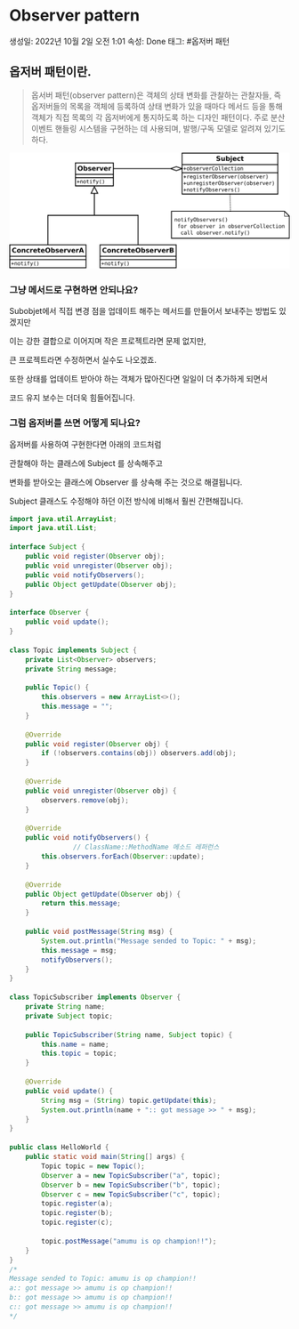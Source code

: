 # Observer pattern

생성일: 2022년 10월 2일 오전 1:01
속성: Done
태그: #옵저버 패턴

## 옵저버 패턴이란.

> 옵서버 패턴(observer pattern)은 객체의 상태 변화를 관찰하는 관찰자들, 
즉 옵저버들의 목록을 객체에 등록하여 상태 변화가 있을 때마다 메서드 등을 통해 
객체가 직접 목록의 각 옵저버에게 통지하도록 하는 디자인 패턴이다. 
주로 분산 이벤트 핸들링 시스템을 구현하는 데 사용되며, 
발행/구독 모델로 알려져 있기도 하다.
> 

![Untitled](./img/Observer_pattern.png)

### 그냥 메서드로 구현하면 안되나요?

Subobjet에서 직접 변경 점을 업데이트 해주는 메서드를 만들어서 보내주는 방법도 있겠지만 

이는 강한 결합으로 이어지며 작은 프로젝트라면 문제 없지만,

큰 프로젝트라면 수정하면서 실수도 나오겠죠.

또한 상태를 업데이트 받아야 하는 객체가 많아진다면 일일이 더 추가하게 되면서 

코드 유지 보수는 더더욱 힘들어집니다.

### 그럼 옵저버를 쓰면 어떻게 되나요?

옵저버를 사용하여 구현한다면 아래의 코드처럼 

관찰해야 하는 클래스에 Subject 를 상속해주고

변화를 받아오는 클래스에 Observer 를 상속해 주는 것으로 해결됩니다.

Subject 클래스도 수정해야 하던 이전 방식에 비해서 훨씬 간편해집니다.

```java
import java.util.ArrayList;
import java.util.List;

interface Subject {
    public void register(Observer obj);
    public void unregister(Observer obj);
    public void notifyObservers();
    public Object getUpdate(Observer obj);
}

interface Observer {
    public void update(); 
}

class Topic implements Subject {
    private List<Observer> observers;
    private String message; 

    public Topic() {
        this.observers = new ArrayList<>();
        this.message = "";
    }

    @Override
    public void register(Observer obj) {
        if (!observers.contains(obj)) observers.add(obj); 
    }

    @Override
    public void unregister(Observer obj) {
        observers.remove(obj); 
    }

    @Override
    public void notifyObservers() {   
				// ClassName::MethodName 메소드 레퍼런스
        this.observers.forEach(Observer::update); 
    }

    @Override
    public Object getUpdate(Observer obj) {
        return this.message;
    } 
    
    public void postMessage(String msg) {
        System.out.println("Message sended to Topic: " + msg);
        this.message = msg; 
        notifyObservers();
    }
}

class TopicSubscriber implements Observer {
    private String name;
    private Subject topic;

    public TopicSubscriber(String name, Subject topic) {
        this.name = name;
        this.topic = topic;
    }

    @Override
    public void update() {
        String msg = (String) topic.getUpdate(this); 
        System.out.println(name + ":: got message >> " + msg); 
    } 
}

public class HelloWorld { 
    public static void main(String[] args) {
        Topic topic = new Topic(); 
        Observer a = new TopicSubscriber("a", topic);
        Observer b = new TopicSubscriber("b", topic);
        Observer c = new TopicSubscriber("c", topic);
        topic.register(a);
        topic.register(b);
        topic.register(c); 
   
        topic.postMessage("amumu is op champion!!"); 
    }
}
/*
Message sended to Topic: amumu is op champion!!
a:: got message >> amumu is op champion!!
b:: got message >> amumu is op champion!!
c:: got message >> amumu is op champion!!
*/
```
